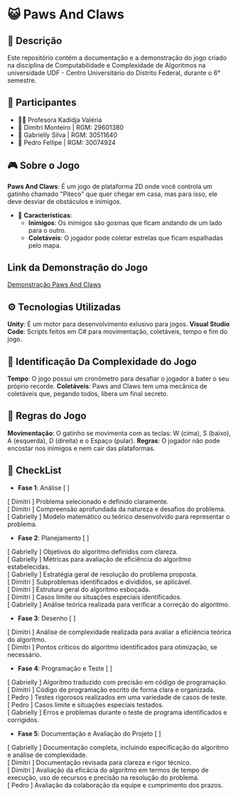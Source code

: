 # 😺 Paws And Claws

## 📜 Descrição
Este repositório contém a documentação e a demonstração do jogo criado na disciplina de Computabilidade e Complexidade de Algoritmos na universidade UDF - Centro Universitário do Distrito Federal, durante o 6° semestre.

## 👥 Participantes
- 👩‍🏫 Profesora Kadidja Valéria
- 👤 Dimitri Monteiro | RGM: 29601380
- 👤 Gabrielly Silva | RGM: 30511640
- 👤 Pedro Fellipe | RGM: 30074924

## 🎮 Sobre o Jogo
 **Paws And Claws**: É um jogo de plataforma 2D onde você controla um gatinho chamado "Piteco" que quer chegar em casa, mas para isso, ele deve desviar de obstáculos e inimigos.
- 🔑 **Características**:
    - **Inimigos**: Os inimigos são gosmas que ficam andando de um lado para o outro.
    - **Coletáveis**: O jogador pode coletar estrelas que ficam espalhadas pelo mapa.

## Link da Demonstração do Jogo
[Demonstração Paws And Claws](https://youtu.be/a0t7GQrV3v8)

## ⚙️ Tecnologias Utilizadas
 **Unity**: É um motor para desenvolvimento exlusivo para jogos.
 **Visual Studio Code**: Scripts feitos em C# para movimentação, coletáveis, tempo e fim do jogo.

 ## 🧠 Identificação Da Complexidade do Jogo
 **Tempo**: O jogo possui um cronômetro para desafiar o jogador à bater o seu próprio recorde.
 **Coletáveis**: Paws and Claws tem uma mecânica de coletáveis que, pegando todos, libera um final secreto.

 ## 🧠 Regras do Jogo
 **Movimentação**: O gatinho se movimenta com as teclas: W (cima), S (baixo), A (esquerda), D (direita) e o Espaço (pular).
 **Regras**: O jogador não pode encostar nos inimigos e nem cair das plataformas.

## 📝 CheckList

- **Fase 1**: Análise [ ] 

[ Dimitri   ] Problema selecionado e definido claramente.  
[ Dimitri   ]  Compreensão aprofundada da natureza e desafios do problema.  
[ Gabrielly ] Modelo matemático ou teórico desenvolvido para representar o problema.

- **Fase 2**: Planejamento [ ] 

[ Gabrielly ] Objetivos do algoritmo definidos com clareza.  
[ Gabrielly ] Métricas para avaliação de eficiência do algoritmo estabelecidas.  
[ Gabrielly ] Estratégia geral de resolução do problema proposta.  
[ Dimitri   ] Subproblemas identificados e divididos, se aplicável.  
[ Dimitri   ] Estrutura geral do algoritmo esboçada.  
[ Dimitri   ] Casos limite ou situações especiais identificados.  
[ Gabrielly ] Análise teórica realizada para verificar a correção do algoritmo.

- **Fase 3**: Desenho [ ] 

[ Dimitri ] Análise de complexidade realizada para avaliar a eficiência teórica do algoritmo.  
[ Dimitri ] Pontos críticos do algoritmo identificados para otimização, se necessário.

- **Fase 4**: Programação e Teste [ ] 

[ Gabrielly ] Algoritmo traduzido com precisão em código de programação.  
[ Dimitri   ] Código de programação escrito de forma clara e organizada.  
[ Pedro     ]  Testes rigorosos realizados em uma variedade de casos de teste.  
[ Pedro     ] Casos limite e situações especiais testados.  
[ Gabrielly ] Erros e problemas durante o teste de programa identificados e corrigidos.

- **Fase 5**: Documentação e Avaliação do Projeto [ ] 

[ Gabrielly ] Documentação completa, incluindo especificação do algoritmo e análise de complexidade.  
[ Dimitri   ] Documentação revisada para clareza e rigor técnico.  
[ Dimitri   ] Avaliação da eficácia do algoritmo em termos de tempo de execução, uso de recursos e precisão na resolução do problema.  
[ Pedro     ] Avaliação da colaboração da equipe e cumprimento dos prazos.
